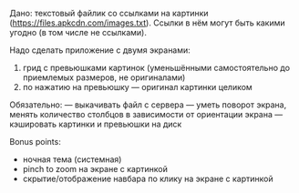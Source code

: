 Дано: текстовый файлик со ссылками на картинки (https://files.apkcdn.com/images.txt). Ссылки в нём могут быть какими угодно (в том числе не ссылками).
 
Надо сделать приложение с двумя экранами:
 
1) грид с превьюшками картинок (уменьшёнными самостоятельно до приемлемых размеров, не оригиналами)
2) по нажатию на превьюшку — оригинал картинки целиком
 
Обязательно:
— выкачивать файл с сервера
— уметь поворот экрана, менять количество столбцов в зависимости от ориентации экрана
— кэшировать картинки и превьюшки на диск
 
Bonus points:
+ ночная тема (системная)
+ pinch to zoom на экране с картинкой
+ скрытие/отображение навбара по клику на экране с картинкой
